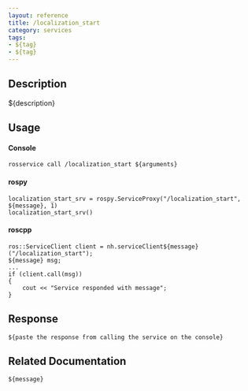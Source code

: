 ```yaml
---
layout: reference
title: /localization_start
category: services
tags: 
- ${tag} 
- ${tag}
---
```


## Description
${description}

## Usage
#### Console
```
rosservice call /localization_start ${arguments}
```

#### rospy
```
localization_start_srv = rospy.ServiceProxy("/localization_start", ${message}, 1)
localization_start_srv()
```

#### roscpp
```
ros::ServiceClient client = nh.serviceClient${message}("/localization_start");
${message} msg;
...
if (client.call(msg))
{
    cout << "Service responded with message";
}
```

## Response
```
${paste the response from calling the service on the console}
```

## Related Documentation
``${message}``